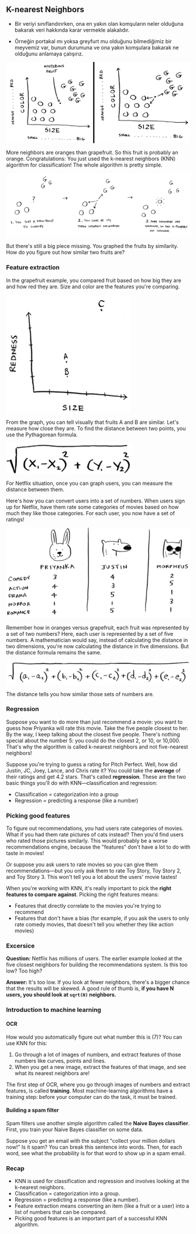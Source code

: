 ## K-nearest Neighbors

- Bir veriyi sınıflandırırken, ona en yakın olan komşuların neler olduğuna bakarak veri hakkında karar vermekle alakalıdır.

- Örneğin portakal mı yoksa greyfurt mu olduğunu bilmediğimiz bir meyvemiz var, bunun durumuna ve ona yakın komşulara bakarak ne olduğunu anlamaya çalışırız.

![fruit](images/fruit.png)

More neighbors are oranges than grapefruit. So this fruit is probably an orange. Congratulations: You just used the k-nearest neighbors (KNN) algorithm for classification! The whole algorithm is pretty simple.

![k-nearest-neighbors](images/k-nearest-neighbors.png)

But there's still a big piece missing. You graphed the fruits by similarity. How do you figure out how similar two fruits are?

### Feature extraction

In the grapefruit example, you compared fruit based on how big they are and how red they are. Size and color are the features you're comparing.

![feature-extract](images/feature-extract.png)

From the graph, you can tell visually that fruits A and B are similar. Let's measure how close they are. To find the distance between two points, you use the Pythagorean formula.

![pythagorean-formula](images/pythagorean-formula.png)

For Netflix situation, once you can graph users, you can measure the distance between them.

Here's how you can convert users into a set of numbers. When users sign up for Netflix, have them rate some categories of movies based on how much they like those categories. For each user, you now have a set of ratings!

![netflix](images/netflix.png)

Remember how in oranges versus grapefruit, each fruit was represented by a set of two numbers? Here, each user is represented by a set of five numbers. A mathematician would say, instead of calculating the distance in two dimensions, you're now calculating the distance in five dimensions. But the distance formula remains the same.

![pythagorean-formula-2](images/pythagorean-formula-2.png)

The distance tells you how similar those sets of numbers are.

### Regression

Suppose you want to do more than just recommend a movie: you want to guess how Priyanka will rate this movie. Take the five people closest to her. By the way, I keep talking about the closest five people. There's nothing special about the number 5: you could do the closest 2, or 10, or 10,000. That's why the algorithm is called k-nearest neighbors and not five-nearest neighbors!

Suppose you're trying to guess a rating for Pitch Perfect. Well, how did Justin, JC, Joey, Lance, and Chris rate it? You could take the **average** of their ratings and get 4.2 stars. That's called **regression**. These are the two basic things you'll do with KNN—classification and regression:

- Classification = categorization into a group
- Regression = predicting a response (like a number)

### Picking good features

To figure out recommendations, you had users rate categories of movies. What if you had them rate pictures of cats instead? Then you'd find users who rated those pictures similarly. This would probably be a worse recommendations engine, because the "features" don't have a lot to do with taste in movies!

Or suppose you ask users to rate movies so you can give them recommendations—but you only ask them to rate Toy Story, Toy Story 2, and Toy Story 3. This won't tell you a lot about the users' movie tastes!

When you're working with KNN, it's really important to pick the **right features to compare against**. Picking the right features means:

- Features that directly correlate to the movies you're trying to recommend
- Features that don't have a bias (for example, if you ask the users to only rate comedy movies, that doesn't tell you whether they like action movies)

### Excersice

**Question:** Netflix has millions of users. The earlier example looked at the five closest neighbors for building the recommendations system. Is this too low? Too high?

**Answer:** It's too low. If you look at fewer neighbors, there's a bigger chance that the results will be skewed. A good rule of thumb is, **if you have N users, you should look at `sqrt(N)` neighbors.**

### Introduction to machine learning

#### OCR

How would you automatically figure out what number this is (7)? You can use KNN for this:

1. Go through a lot of images of numbers, and extract features of those numbers like curves, points and lines.
2. When you get a new image, extract the features of that image, and see what its nearest neighbors are!

The first step of OCR, where you go through images of numbers and extract features, is called **training**. Most machine-learning algorithms have a training step: before your computer can do the task, it must be trained.

#### Building a spam filter

Spam filters use another simple algorithm called the **Naive Bayes classifier**. First, you train your Naive Bayes classifier on some data.

Suppose you get an email with the subject "collect your million dollars now!" Is it spam? You can break this sentence into words. Then, for each word, see what the probability is for that word to show up in a spam email.

### Recap

- KNN is used for classification and regression and involves looking at the k-nearest neighbors.
- Classification = categorization into a group.
- Regression = predicting a response (like a number).
- Feature extraction means converting an item (like a fruit or a user) into a list of numbers that can be compared.
- Picking good features is an important part of a successful KNN algorithm.
